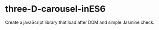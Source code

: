 # three-D-carousel-inES6
Create a javaScript library that load after DOM and simple Jasmine check. 
